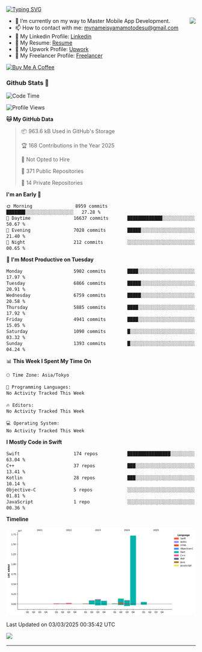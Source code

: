 
[![Typing SVG](https://readme-typing-svg.demolab.com/?lines=Thank+You+For+Visiting!!;You+Are+Welcome✨;I+am+Kyo+Yamamoto;Mobile+Developer)](https://git.io/typing-svg)
<p>
<img align="right" src="https://media.giphy.com/media/26ufdb3cYKwbRtYVW/giphy.gif" style="max-width:100%;" height="150px">

- 🌱 I’m currently on my way to Master Mobile App Development.
- 📫 How to contact with me: mynameisyamamotodesu@gmail.com
- 🔗 My Linkedin Profile: [Linkedin](https://www.linkedin.com/in/kyo-yamamoto-a2ab50239)
- 🔗 My Resume: [Resume](https://www.kickresume.com/cv/rNok4e/)
- 🔗 My Upwork Profile: [Upwork](https://www.upwork.com/freelancers/~01aa9115102bb4af25)
- 🔗 My Freelancer Profile: [Freelancer](https://www.freelancer.com/u/yamamotodesu)

<a href="https://www.buymeacoffee.com/kyoyamamoto" target="_blank"><img src="https://cdn.buymeacoffee.com/buttons/default-orange.png" alt="Buy Me A Coffee" height="41" width="174"></a>

### Github Stats 🥇 
<!--START_SECTION:waka-->
![Code Time](http://img.shields.io/badge/Code%20Time-1%2C067%20hrs%204%20mins-blue)

![Profile Views](http://img.shields.io/badge/Profile%20Views-1-blue)

**🐱 My GitHub Data** 

> 📦 963.6 kB Used in GitHub's Storage 
 > 
> 🏆 168 Contributions in the Year 2025
 > 
> 🚫 Not Opted to Hire
 > 
> 📜 371 Public Repositories 
 > 
> 🔑 14 Private Repositories 
 > 
**I'm an Early 🐤** 

```text
🌞 Morning                8959 commits        ███████░░░░░░░░░░░░░░░░░░   27.28 % 
🌆 Daytime                16637 commits       █████████████░░░░░░░░░░░░   50.67 % 
🌃 Evening                7028 commits        █████░░░░░░░░░░░░░░░░░░░░   21.40 % 
🌙 Night                  212 commits         ░░░░░░░░░░░░░░░░░░░░░░░░░   00.65 % 
```
📅 **I'm Most Productive on Tuesday** 

```text
Monday                   5902 commits        ████░░░░░░░░░░░░░░░░░░░░░   17.97 % 
Tuesday                  6866 commits        █████░░░░░░░░░░░░░░░░░░░░   20.91 % 
Wednesday                6759 commits        █████░░░░░░░░░░░░░░░░░░░░   20.58 % 
Thursday                 5885 commits        ████░░░░░░░░░░░░░░░░░░░░░   17.92 % 
Friday                   4941 commits        ████░░░░░░░░░░░░░░░░░░░░░   15.05 % 
Saturday                 1090 commits        █░░░░░░░░░░░░░░░░░░░░░░░░   03.32 % 
Sunday                   1393 commits        █░░░░░░░░░░░░░░░░░░░░░░░░   04.24 % 
```


📊 **This Week I Spent My Time On** 

```text
🕑︎ Time Zone: Asia/Tokyo

💬 Programming Languages: 
No Activity Tracked This Week

🔥 Editors: 
No Activity Tracked This Week

💻 Operating System: 
No Activity Tracked This Week
```

**I Mostly Code in Swift** 

```text
Swift                    174 repos           ████████████████░░░░░░░░░   63.04 % 
C++                      37 repos            ███░░░░░░░░░░░░░░░░░░░░░░   13.41 % 
Kotlin                   28 repos            ███░░░░░░░░░░░░░░░░░░░░░░   10.14 % 
Objective-C              5 repos             ░░░░░░░░░░░░░░░░░░░░░░░░░   01.81 % 
JavaScript               1 repo              ░░░░░░░░░░░░░░░░░░░░░░░░░   00.36 % 
```



**Timeline**

![Lines of Code chart](https://raw.githubusercontent.com/YamamotoDesu/YamamotoDesu/main/assets/bar_graph.png)


 Last Updated on 03/03/2025 00:35:42 UTC
<!--END_SECTION:waka-->

![](https://github-profile-summary-cards.vercel.app/api/cards/profile-details?username=YamamotoDesu&theme=vue)

----
